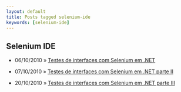 ```yaml
---
layout: default
title: Posts tagged selenium-ide
keywords: [selenium-ide]
---
```

<h2 class="category">Selenium IDE</h2>
<ul class="posts">
<li>
<p>
<span class="date">06/10/2010</span> &raquo; 
<a href="/blog/testes-de-interfaces-com-selenium-em-net">Testes de interfaces com Selenium em .NET</a>
</p>
</li> 
<li>
<p>
<span class="date">07/10/2010</span> &raquo; 
<a href="/blog/testes-de-interfaces-com-selenium-em-net-parte-ii">Testes de interfaces com Selenium em .NET parte II</a>
</p>
</li> 
<li>
<p>
<span class="date">20/10/2010</span> &raquo; 
<a href="/blog/testes-de-interfaces-com-selenium-em-net-parte-iii">Testes de interfaces com Selenium em .NET parte III</a>
</p>
</li> 
</ul>

